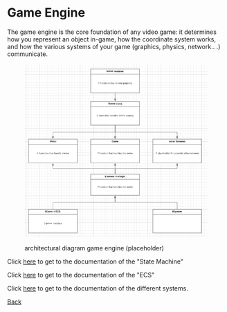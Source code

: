 # Game Engine

The game engine is the core foundation of any video game: it determines how you represent an object in-game, how the coordinate system works, and how the various systems of your game (graphics, physics, network.. .) communicate.

<figure><img src="../assets/image (4).png" alt=""><figcaption><p>architectural diagram game engine (placeholder)</p></figcaption></figure>



Click [here](../game-engine/state-machine.md) to get to the documentation of the "State Machine"

Click [here](../game-engine/ecs.md) to get to the documentation of the "ECS"

Click [here](../game-engine/systems.md) to get to the documentation of the different systems.

[Back](../../README.md)
